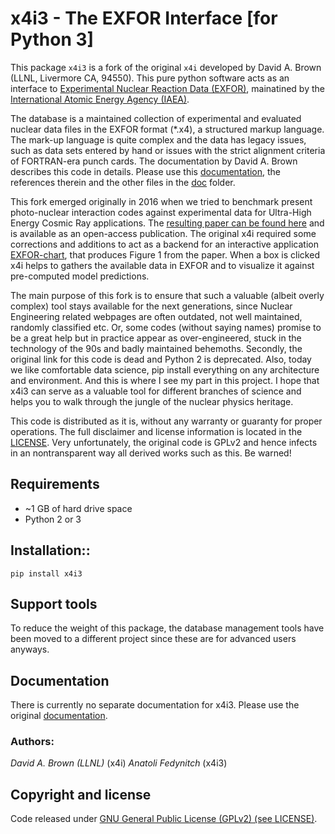 # x4i3 - The EXFOR Interface [for Python 3]

This package `x4i3` is a fork of the original `x4i` developed by David A. Brown (LLNL, Livermore CA, 94550). This pure python software acts as an interface to [Experimental Nuclear Reaction Data (EXFOR)](https://www-nds.iaea.org/exfor/), mainatined by the [International Atomic Energy Agency (IAEA)](https://www-nds.iaea.org/nrdc/). 

The database is a maintained collection of experimental and evaluated nuclear data files in the EXFOR format (*.x4), a structured markup language. The mark-up language is quite complex and the data has legacy issues, such as data sets entered by hand or issues with the strict alignment criteria of FORTRAN-era punch cards. The documentation by David A. Brown describes this code in details. Please use this [documentation](doc/x4i/x4i.pdf), the references therein and the other files in the [doc](doc) folder.

This fork emerged originally in 2016 when we tried to benchmark present photo-nuclear interaction codes against experimental data for Ultra-High Energy Cosmic Ray applications. The [resulting paper can be found here](https://www.nature.com/articles/s41598-017-05120-7) and is available as an open-access publication. The original x4i required some corrections and additions to act as a backend for an interactive application [EXFOR-chart](https://github.com/afedynitch/EXFOR-chart), that produces Figure 1 from the paper. When a box is clicked x4i helps to gathers the available data in EXFOR and to visualize it against pre-computed model predictions.

The main purpose of this fork is to ensure that such a valuable (albeit overly complex) tool stays available for the next generations, since Nuclear Engineering related webpages are often outdated, not well maintained, randomly classified etc. Or, some codes (without saying names) promise to be a great help but in practice appear as over-engineered, stuck in the technology of the 90s and badly maintained behemoths. Secondly, the original link for this code is dead and Python 2 is deprecated. Also, today we like comfortable data science, pip install everything on any architecture and environment. And this is where I see my part in this project. I hope that x4i3 can serve as a valuable tool for different branches of science and helps you to walk through the jungle of the nuclear physics heritage.

This code is distributed as it is, without any warranty or guaranty for proper operations. The full disclaimer and license information is located in the [LICENSE](LICENCE.txt). Very unfortunately, the original code is GPLv2 and hence infects in an nontransparent way all derived works such as this. Be warned!

## Requirements
- ~1 GB of hard drive space
- Python 2 or 3

## Installation::

    pip install x4i3

## Support tools

To reduce the weight of this package, the database management tools have been moved to a different project since these are for advanced users anyways.

## Documentation

There is currently no separate documentation for x4i3. Please use the original [documentation](doc/x4i/x4i.pdf).

### Authors:

*David A. Brown (LLNL)* (x4i)
*Anatoli Fedynitch* (x4i3)

## Copyright and license

Code released under [GNU General Public License (GPLv2) (see LICENSE)](LICENSE.txt).
